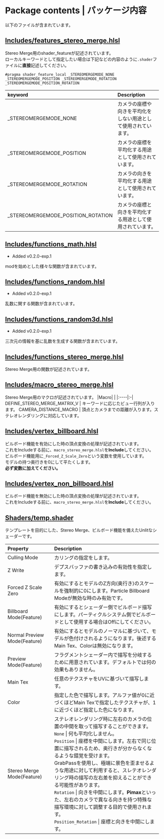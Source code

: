 # Package contents | パッケージ内容
以下のファイルが含まれています。<br>

## [Includes/features_stereo_merge.hlsl](https://github.com/r-delta-c/DeltaField-Shader-Commons/blob/main/Includes/features_stereo_merge.hlsl)
Stereo Merge用のshader_featureが記述されています。<br>
ローカルキーワードとして指定したい場合は下記などの内容のように`.shader`ファイルに**直接**記述してください。
```
#pragma shader_feature_local _STEREOMERGEMODE_NONE _STEREOMERGEMODE_POSITION _STEREOMERGEMODE_ROTATION _STEREOMERGEMODE_POSITION_ROTATION
```
|keyword|Description|
|:------|:-|
_STEREOMERGEMODE_NONE | カメラの座標や向きを平均化をしない用途として使用されています。
_STEREOMERGEMODE_POSITION | カメラの座標を平均化する用途として使用されています。
_STEREOMERGEMODE_ROTATION | カメラの向きを平均化する用途として使用されています。
_STEREOMERGEMODE_POSITION_ROTATION | カメラの座標と向きを平均化する用途として使用されています。

## [Includes/functions_math.hlsl](https://github.com/r-delta-c/DeltaField-Shader-Commons/blob/main/Includes/functions_math.hlsl)
* Added v0.2.0-exp.1

modを始めとした様々な関数が含まれています。

## [Includes/functions_random.hlsl](https://github.com/r-delta-c/DeltaField-Shader-Commons/blob/main/Includes/functions_random.hlsl)
* Added v0.2.0-exp.1<br>

乱数に関する関数が含まれています。

## [Includes/functions_random3d.hlsl](https://github.com/r-delta-c/DeltaField-Shader-Commons/blob/main/Includes/functions_random3d.hlsl)
* Added v0.2.0-exp.1<br>

三次元の情報を基に乱数を生成する関数が含まれています。

## [Includes/functions_stereo_merge.hlsl](https://github.com/r-delta-c/DeltaField-Shader-Commons/blob/main/Includes/functions_stereo_merge.hlsl)
Stereo Merge用の関数が記述されています。

## [Includes/macro_stereo_merge.hlsl](https://github.com/r-delta-c/DeltaField-Shader-Commons/blob/main/Includes/macro_stereo_merge.hlsl)
Stereo Merge用のマクロが記述されています。
|Macro|  |
|:----|:-|
DEFINE_STEREO_MERGE_MATRIX_V | キーワードに応じたビュー行列が入ります。
CAMERA_DISTANCE_MACRO | 頂点とカメラまでの距離が入ります。ステレオレンダリングに対応しています。

## [Includes/vertex_billboard.hlsl](https://github.com/r-delta-c/DeltaField-Shader-Commons/blob/main/Includes/vertex_bollboard.hlsl)
ビルボード機能を有効にした時の頂点変換の処理が記述されています。<br>
これをIncludeする前に、`macro_stereo_merge.hlsl`を**Include**してください。<br>
ビルボード機能用に`_Forced_Z_Scale_Zero`という変数を使用しています。<br>
モデルの持つ奥行きを0にして平たくします。<br>
**必ず変数に加えてください。**

## [Includes/vertex_non_billboard.hlsl](https://github.com/r-delta-c/DeltaField-Shader-Commons/blob/main/Includes/vertex_non_billboard.hlsl)
ビルボード機能を無効にした時の頂点変換の処理が記述されています。<br>
これをIncludeする前に、`macro_stereo_merge.hlsl`を**Include**してください。



## [Shaders/temp.shader](https://github.com/r-delta-c/DeltaField-Shader-Commons/blob/main/Shaders/temp.shader)
テンプレートを目的にした、Stereo Merge、ビルボード機能を備えたUnlitなシェーダーです。

|Property|Description|
|:-------|:-|
|Culling Mode | カリングの指定をします。|
|Z Write | デプスバッファの書き込みの有効性を指定します。|
|Forced Z Scale Zero | 有効にするとモデルのZ方向(奥行き)のスケールを強制的に0にします。Particle Billboard Modeが無効な時のみ有効です。|
|Billboard Mode(Feature) | 有効にするとシェーダー側でビルボード描写にします。パーティクルシステム側でビルボードとして使用する場合はOffにしてください。|
|Normal Preview Mode(Feature) | 有効にするとモデルのノーマルに基づいて、モデルが色付けされるようになります。後述するMain Tex、Colorは無効になります。|
|Preview Mode(Feature) | フラグメントシェーダー内で描写を分岐するために用意されています。デフォルトでは何の効果もありません。|
|Main Tex | 任意のテクスチャをUVに基づいて描写します。|
|Color | 指定した色で描写します。アルファ値が0に近づくほどMain Texで指定したテクスチャが、1に近づくほど指定した色になります。|
|Stereo Merge Mode(Feature) | ステレオレンダリング時に左右のカメラの位置の中間を取って描写することができます。<br>`None` \| 何も平均化しません。<br>`Position` \| 座標を中間にします。左右で同じ位置に描写されるため、奥行きが分からなくなるような錯覚を受けます。<br>GrabPassを使用し、極端に景色を歪ませるような用途に対して利用すると、スレテオレンダリング時の描写の左右差を抑えることができる可能性があります。<br>`Rotation` \| 向きを中間にします。**Pimax**といった、左右のカメラで異なる向きを持つ特殊な描写環境に対して調整する目的で使用されます。<br>`Position_Rotation` \| 座標と向きを中間にします。|
